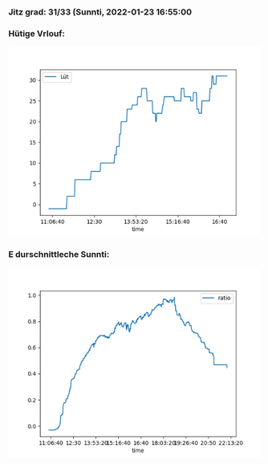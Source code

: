 ### Jitz grad: 31/33 (Sunnti, 2022-01-23 16:55:00

### Hütige Vrlouf:
![Graph](Today.png)

### E durschnittleche Sunnti:
![Graph](Sunnti.png)